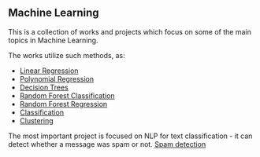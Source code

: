## Machine Learning

This is a collection of works and projects which focus on some of the main topics in Machine Learning.

The works utilize such methods, as:
- [Linear Regression](https://github.com/tuskenmax/machine-learning-course/blob/main/LR_for_housing.py)
- [Polynomial Regression](https://github.com/tuskenmax/machine-learning-course/blob/main/Polynomial_regression.py)
- [Decision Trees](https://github.com/tuskenmax/machine-learning-course/blob/main/Decision%20trees_iris.py)
- [Random Forest Classification](https://github.com/tuskenmax/machine-learning-course/blob/main/RadnomForest_classifier.py)
- [Random Forest Regression](https://github.com/tuskenmax/machine-learning-course/blob/main/RandomForest_Regression.py)
- [Classification](https://github.com/tuskenmax/machine-learning-course/blob/main/RandomForest_Regression.py)
- [Clustering](https://github.com/tuskenmax/machine-learning-course/blob/main/Iris_clustering.py)

The most important project is focused on NLP for text classification - it can detect whether a message was spam or not.
[Spam detection](https://github.com/tuskenmax/machine-learning-course/blob/main/spam_detection.ipynb)
